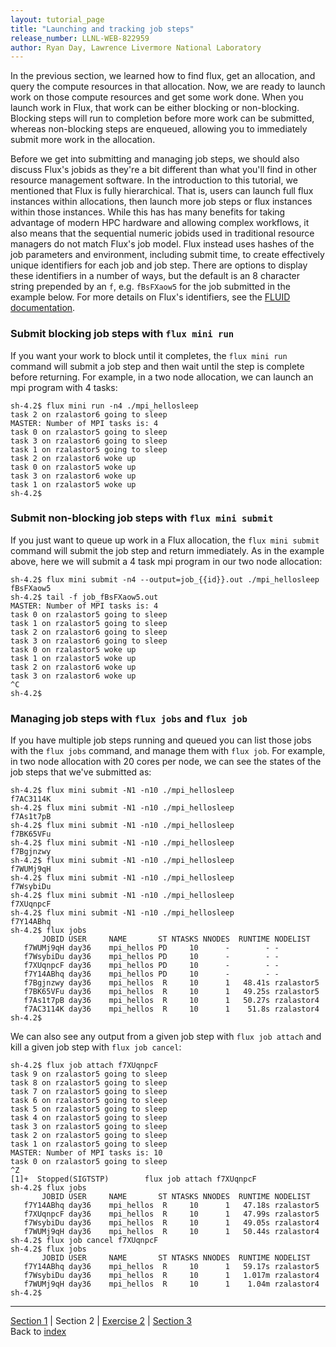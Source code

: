 ```yaml
---
layout: tutorial_page
title: "Launching and tracking job steps"
release_number: LLNL-WEB-822959
author: Ryan Day, Lawrence Livermore National Laboratory
---
```


In the previous section, we learned how to find flux, get an allocation, and query the compute resources in that allocation. Now, we are ready to launch work on those compute resources and get some work done. When you launch work in Flux, that work can be either blocking or non-blocking. Blocking steps will run to completion before more work can be submitted, whereas non-blocking steps are enqueued, allowing you to immediately submit more work in the allocation.

Before we get into submitting and managing job steps, we should also discuss Flux's jobids as they're a bit different than what you'll find in other resource management software. In the introduction to this tutorial, we mentioned that Flux is fully hierarchical. That is, users can launch full flux instances within allocations, then launch more job steps or flux instances within those instances. While this has has many benefits for taking advantage of modern HPC hardware and allowing complex workflows, it also means that the sequential numeric jobids used in traditional resource managers do not match Flux's job model. Flux instead uses hashes of the job parameters and environment, including submit time, to create effectively unique identifiers for each job and job step. There are options to display these identifiers in a number of ways, but the default is an 8 character string prepended by an `f`, e.g. `fBsFXaow5` for the job submitted in the example below. For more details on Flux's identifiers, see the [FLUID documentation](https://flux-framework.readthedocs.io/projects/flux-rfc/en/latest/spec_19.html).
### Submit blocking job steps with `flux mini run`
If you want your work to block until it completes, the `flux mini run` command will submit a job step and then wait until the step is complete before returning. For example, in a two node allocation, we can launch an mpi program with 4 tasks:
```
sh-4.2$ flux mini run -n4 ./mpi_hellosleep
task 2 on rzalastor6 going to sleep
MASTER: Number of MPI tasks is: 4
task 0 on rzalastor5 going to sleep
task 3 on rzalastor6 going to sleep
task 1 on rzalastor5 going to sleep
task 2 on rzalastor6 woke up
task 0 on rzalastor5 woke up
task 3 on rzalastor6 woke up
task 1 on rzalastor5 woke up
sh-4.2$
```
### Submit non-blocking job steps with `flux mini submit`
If you just want to queue up work in a Flux allocation, the `flux mini submit` command will submit the job step and return immediately. As in the example above, here we will submit a 4 task mpi program in our two node allocation:
```
sh-4.2$ flux mini submit -n4 --output=job_{{id}}.out ./mpi_hellosleep
fBsFXaow5
sh-4.2$ tail -f job_fBsFXaow5.out
MASTER: Number of MPI tasks is: 4
task 0 on rzalastor5 going to sleep
task 1 on rzalastor5 going to sleep
task 2 on rzalastor6 going to sleep
task 3 on rzalastor6 going to sleep
task 0 on rzalastor5 woke up
task 1 on rzalastor5 woke up
task 2 on rzalastor6 woke up
task 3 on rzalastor6 woke up
^C
sh-4.2$
```
### Managing job steps with `flux jobs` and `flux job`
If you have multiple job steps running and queued you can list those jobs with the `flux jobs` command, and manage them with `flux job`. For example, in two node allocation with 20 cores per node, we can see the states of the job steps that we've submitted as:
```
sh-4.2$ flux mini submit -N1 -n10 ./mpi_hellosleep
f7AC3114K
sh-4.2$ flux mini submit -N1 -n10 ./mpi_hellosleep
f7As1t7pB
sh-4.2$ flux mini submit -N1 -n10 ./mpi_hellosleep
f7BK65VFu
sh-4.2$ flux mini submit -N1 -n10 ./mpi_hellosleep
f7Bgjnzwy
sh-4.2$ flux mini submit -N1 -n10 ./mpi_hellosleep
f7WUMj9qH
sh-4.2$ flux mini submit -N1 -n10 ./mpi_hellosleep
f7WsybiDu
sh-4.2$ flux mini submit -N1 -n10 ./mpi_hellosleep
f7XUqnpcF
sh-4.2$ flux mini submit -N1 -n10 ./mpi_hellosleep
f7Y14ABhq
sh-4.2$ flux jobs
       JOBID USER     NAME       ST NTASKS NNODES  RUNTIME NODELIST
   f7WUMj9qH day36    mpi_hellos PD     10      -        - -
   f7WsybiDu day36    mpi_hellos PD     10      -        - -
   f7XUqnpcF day36    mpi_hellos PD     10      -        - -
   f7Y14ABhq day36    mpi_hellos PD     10      -        - -
   f7Bgjnzwy day36    mpi_hellos  R     10      1   48.41s rzalastor5
   f7BK65VFu day36    mpi_hellos  R     10      1   49.25s rzalastor5
   f7As1t7pB day36    mpi_hellos  R     10      1   50.27s rzalastor4
   f7AC3114K day36    mpi_hellos  R     10      1    51.8s rzalastor4
sh-4.2$
```
We can also see any output from a given job step with `flux job attach` and kill a given job step with `flux job cancel`:
```
sh-4.2$ flux job attach f7XUqnpcF
task 9 on rzalastor5 going to sleep
task 8 on rzalastor5 going to sleep
task 7 on rzalastor5 going to sleep
task 6 on rzalastor5 going to sleep
task 5 on rzalastor5 going to sleep
task 4 on rzalastor5 going to sleep
task 3 on rzalastor5 going to sleep
task 2 on rzalastor5 going to sleep
task 1 on rzalastor5 going to sleep
MASTER: Number of MPI tasks is: 10
task 0 on rzalastor5 going to sleep
^Z
[1]+  Stopped(SIGTSTP)        flux job attach f7XUqnpcF
sh-4.2$ flux jobs
       JOBID USER     NAME       ST NTASKS NNODES  RUNTIME NODELIST
   f7Y14ABhq day36    mpi_hellos  R     10      1   47.18s rzalastor5
   f7XUqnpcF day36    mpi_hellos  R     10      1   47.99s rzalastor5
   f7WsybiDu day36    mpi_hellos  R     10      1   49.05s rzalastor4
   f7WUMj9qH day36    mpi_hellos  R     10      1   50.44s rzalastor4
sh-4.2$ flux job cancel f7XUqnpcF
sh-4.2$ flux jobs
       JOBID USER     NAME       ST NTASKS NNODES  RUNTIME NODELIST
   f7Y14ABhq day36    mpi_hellos  R     10      1   59.17s rzalastor5
   f7WsybiDu day36    mpi_hellos  R     10      1   1.017m rzalastor4
   f7WUMj9qH day36    mpi_hellos  R     10      1    1.04m rzalastor4
sh-4.2$
```

---
[Section 1](/flux/section1) | Section 2 | [Exercise 2](/flux/exercises/exercise2) | [Section 3](/flux/section3)  
Back to [index](/flux/index)
